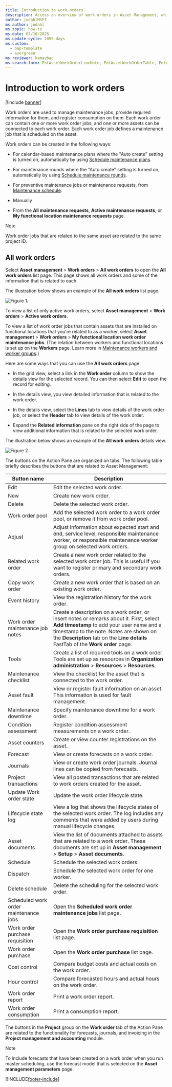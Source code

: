 ```yaml
---
title: Introduction to work orders
description: Access an overview of work orders in Asset Management, which are used to manage maintenance jobs, provide required information, and register consumption.
author: jodahlMSFT
ms.author: jodahl
ms.topic: how-to
ms.date: 07/10/2025
ms.update-cycle: 1095-days
ms.custom:
  - bap-template
  - evergreen
ms.reviewer: kamaybac
ms.search.form: EntAssetWorkOrderLineNote, EntAssetWorkOrderTable, EntAssetWorkOrderActive, EntAssetWorkOrderHoursInfoPart, EntAssetWorkOrderLineListPage, EntAssetWorkOrderAddObjectBOMItem, EntAssetWorkOrderTablePoolAdd, EntAssetWorkOrderPurchReqListPagePreviewPane, EntAssetWorkOrderPoolReferenceAdd, EntAssetWorkOrderWorkspace, EntAssetWorkOrderTableAdjust, EntAssetWorkOrderGantt, EntAssetWorkOrderNotes, EntAssetWorkOrderActivePart, EntAssetWorkOrderTableInfoPart, EntAssetWorkOrderLineListPagePreviewPane, EntAssetWorkOrderTool, EntAssetMobileWorkOrderLineDetails, EntAssetMobileWorkOrderLineList, EntAssetMobileWorkOrderDetails 
---
```


# Introduction to work orders

[!include [banner](../../includes/banner.md)]

Work orders are used to manage maintenance jobs, provide required information for them, and register consumption on them. Each work order can contain one or more work order jobs, and one or more assets can be connected to each work order. Each work order job defines a maintenance job that is scheduled on the asset.

Work orders can be created in the following ways:

- For  calendar-based maintenance plans where the "Auto create" setting is turned on, automatically by using [Schedule maintenance plans](../preventive-and-reactive-maintenance/schedule-maintenance-plans.md).

- For maintenance rounds where the "Auto create" setting is turned on, automatically by using [Schedule maintenance rounds](../preventive-and-reactive-maintenance/maintenance-rounds.md).

- For preventive maintenance jobs or maintenance requests, from [Maintenance schedule](../preventive-and-reactive-maintenance/maintenance-schedule.md).

- Manually

- From the **All maintenance requests**, **Active maintenance requests**, or **My functional location maintenance requests** page.

> [!NOTE]
> Work order jobs that are related to the same asset are related to the same project ID.

## All work orders

Select **Asset management** > **Work orders** > **All work orders** to open the **All work orders** list page. This page shows all work orders and some of the information that is related to each.

The illustration below shows an example of the **All work orders** list page.

![Figure 1.](media/01-work-orders.png)

To view a list of only active work orders, select **Asset management** > **Work orders** > **Active work orders**.

To view a list of work order jobs that contain assets that are installed on functional locations that you're related to as a worker, select **Asset management** > **Work orders** > **My functional location work order maintenance jobs**. (The relation between workers and functional locations is set up on the **Workers** page. Learn more in [Maintenance workers and worker groups](../setup-for-objects/workers-and-worker-groups.md).)

Here are some ways that you can use the **All work orders** page:

- In the grid view, select a link in the **Work order** column to show the details view for the selected record. You can then select **Edit** to open the record for editing.

- In the details view, you view detailed information that is related to the work order.  

- In the details view, select the **Lines** tab to view details of the work order job, or select the **Header** tab to view details of the work order.  

- Expand the **Related information** pane on the right side of the page to view additional information that is related to the selected work order.

The illustration below shows an example of the **All work orders** details view.

![Figure 2.](media/02-work-orders.png)

The buttons on the Action Pane are organized on tabs. The following table briefly describes the buttons that are related to Asset Management:

| Button name | Description |
|--|--|
| Edit | Edit the selected work order. |
| New | Create new work order. |
| Delete | Delete the selected work order. |
| Work order pool | Add the selected work order to a work order pool, or remove it from work order pool. |
| Adjust | Adjust information about expected start and end, service level, responsible maintenance worker, or responsible maintenance worker group on selected work orders. |
| Related work order | Create a new work order related to the selected work order job. This is useful if you want to register primary and secondary work orders. |
| Copy work order | Create a new work order that is based on an existing work order. |
| Event history | View the registration history for the work order. |
| Work order maintenance job notes | Create a description on a work order, or insert notes or remarks about it. First, select **Add timestamp** to add your user name and a timestamp to the note. Notes are shown on the **Description** tab on the **Line details** FastTab of the **Work order** page. |
| Tools | Create a list of required tools on a work order. Tools are set up as resources in **Organization administration** > **Resources** > **Resources**. |
| Maintenance checklist | View the checklist for the asset that is connected to the work order. |
| Asset fault | View or register fault information on an asset. This information is used for fault management. |
| Maintenance downtime | Specify maintenance downtime for a work order. |
| Condition assessment | Register condition assessment measurements on a work order. |
| Asset counters | Create or view counter registrations on the asset. |
| Forecast | View or create forecasts on a work order. |
| Journals | View or create work order journals. Journal lines can be copied from forecasts. |
| Project transactions | View all posted transactions that are related to work orders created for the asset. |
| Update Work order state | Update the work order lifecycle state. |
| Lifecycle state log | View a log that shows the lifecycle states of the selected work order. The log includes any comments that were added by users during manual lifecycle changes. |
| Asset documents | View the list of documents attached to assets that are related to a work order. These documents are set up in **Asset management** > **Setup** > **Asset documents**. |
| Schedule | Schedule the selected work orders. |
| Dispatch | Schedule the selected work order for one worker. |
| Delete schedule | Delete the scheduling for the selected work order. |
| Scheduled work order maintenance jobs | Open the **Scheduled work order maintenance jobs** list page. |
| Work order purchase requisition | Open the **Work order purchase requisition** list page. |
| Work order purchase | Open the **Work order purchase** list page. |
| Cost control | Compare budget costs and actual costs on the work order. |
| Hour control | Compare forecasted hours and actual hours on the work order. |
| Work order report | Print a work order report. |
| Work order consumption | Print a consumption report. |

The buttons in the **Project** group on the **Work order** tab of the Action Pane are related to the functionality for forecasts, journals, and invoicing in the **Project management and accounting** module.

>[!NOTE]
>To include forecasts that have been created on a work order when you run master scheduling, use the forecast model that is selected on the **Asset management parameters** page.

[!INCLUDE[footer-include](../../../includes/footer-banner.md)]
